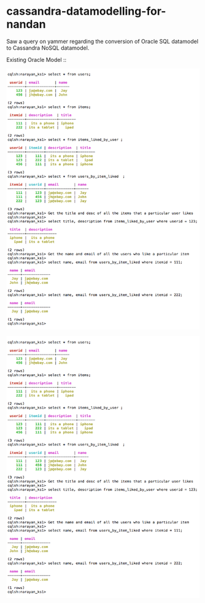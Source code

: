 # cassandra-datamodelling-for-nandan
Saw a query on yammer regarding the conversion of Oracle SQL datamodel to Cassandra NoSQL datamodel.

Existing Oracle Model ::


![Model to Answer the Queries](./cassandra-data-model.png?raw=true "Optional Title")

![alt tag](./cassandra-data-model.png "Description goes here")
